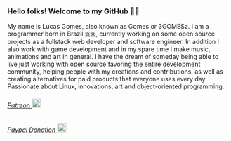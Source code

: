 ### Hello folks! Welcome to my GitHub 🙂👋

My name is Lucas Gomes, also known as Gomes or 3GOMESz. I am a programmer born in Brazil 🇧🇷, currently working on some open source projects as a fullstack web developer and software engineer. In addition I also work with game development and in my spare time I make music, animations and art in general. I have the dream of someday being able to live just working with open source favoring the entire development community, helping people with my creations and contributions, as well as creating alternatives for paid products that everyone uses every day. Passionate about Linux, innovations, art and object-oriented programming.

<a href='https://patreon.com/3GOMESz'><h6>Patreon <img width="20" height="20" src="https://vignette.wikia.nocookie.net/logopedia/images/1/12/Patreon_icon.svg/revision/latest/top-crop/width/220/height/220?cb=20170227134906"></h6></a>
<p></p>
<a href='https://www.paypal.com/cgi-bin/webscr?cmd=_s-xclick&hosted_button_id=YYLDN37Q7GUGE&source=url'><h6>Paypal Donation <img width="20" height="20" src="https://encrypted-tbn0.gstatic.com/images?q=tbn%3AANd9GcRLWzroaDNPnTa_ZQFhvVT46CUgSzADuu9vCA&usqp=CAU"></h6></a>
